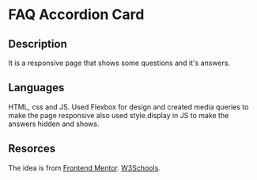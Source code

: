 # FAQ Accordion Card
## Description
It is a responsive page that shows some questions and it's answers. 
## Languages 
HTML, css and JS.
Used Flexbox for design and created media queries to make the page responsive also used style.display in JS to make the answers hidden and shows.
## Resorces
The idea is from [Frontend Mentor](https://www.frontendmentor.io/challenges).
[W3Schools](https://www.w3schools.com/css/css3_flexbox.asp). 
